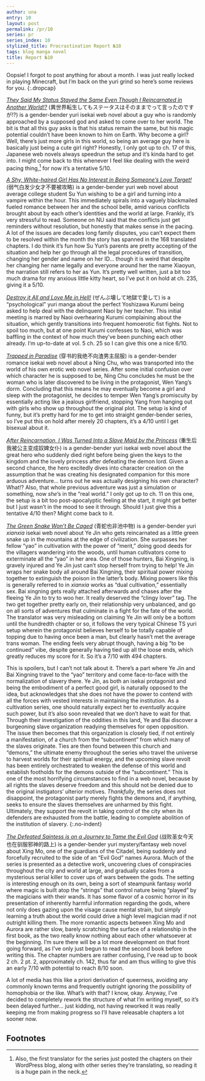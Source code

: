 ```yaml
---
author: una
entry: 10
layout: post
permalink: /pr/10
series: pr
series_index: 10
stylized_title: Procrastination Report №10
tags: blog manga novel
title: Report №10
---
```


Oopsie! I forgot to post anything for about a month. I was just really locked in
playing Minecraft, but I’m back on the yuri grind so here’s some reviews for
you.
{:.dropcap}

[_They Said My Status Stayed the Same Even Though I Reincarnated in Another World!?_](https://www.novelupdates.com/series/they-said-my-status-stayed-the-same-even-though-i-reincarnated-in-another-world/)
(異世界転生してもステータスはそのままでって言ったのですが!?) is a gender-bender
yuri isekai web novel about a guy who is randomly approached by a supposed god
and asked to come over to her world. The bit is that all this guy asks is that
his status remain the same, but his magic potential couldn’t have been known to
him on Earth. Why become a girl? Well, there’s just more girls in this world, so
being an average guy here is basically just being a cute girl right? Honestly, I
only got up to ch. 17 of this, Japanese web novels always speedrun the setup and
it’s kinda hard to get into. I might come back to this whenever I feel like
dealing with the weird pacing thing,[^fn1] for now it’s a tentative 5/10.

[_A Shy, White-haired Girl Has No Interest in Being Someone’s Love Target!_](https://www.novelupdates.com/series/a-shy-white-haired-girl-has-no-interest-in-being-someones-love-target/)
(弱气白发少女才不要被攻略) is a gender-bender yuri web novel about average
college student Su Yun wishing to be a girl and turning into a vampire within
the hour. This immediately spirals into a vaguely blackmailed fueled romance
between her and the school belle, amid various conflicts brought about by each
other’s identities and the world at large. Frankly, it’s very stressful to read.
Someone on NU said that the conflicts just get reminders without resolution, but
honestly that makes sense in the pacing. A lot of the issues are decades long
family disputes, you can’t expect them to be resolved within the month the story
has spanned in the 168 translated chapters. I do think it’s fun how Su Yun’s
parents are pretty accepting of the situation and help her go through all the
legal procedures of transition, changing her gender and name on her ID… though
it is weird that despite her changing her name legally and everyone around her
the name Xiaoyun, the narration still refers to her as Yun. It’s pretty well
written, just a bit too much drama for my anxious little kitty heart, so I’ve
put it on hold at ch. 235, giving it a 5/10.

[_Destroy it All and Love Me in Hell!_](https://www.mangaupdates.com/series/k7k4tye/zenbu-kowashite-jigoku-de-aishite)
(ぜんぶ壊して地獄で愛して) is a “psychological” yuri manga about the perfect
Yoshizawa Kurumi being asked to help deal with the delinquent Naoi by her
teacher. This initial meeting is marred by Naoi overhearing Kurumi complaining
about the situation, which gently transitions into frequent homoerotic fist
fights. Not to spoil too much, but at one point Kurumi confesses to Naoi, which
was baffling in the context of how much they’ve been punching each other
already. I’m up-to-date at vol. 5 ch. 25 so I can give this one a nice 6/10.

[_Trapped in Paradise_](https://www.novelupdates.com/series/trapped-in-paradise/)
(穿书的我绝不向渣男主屈服) is a gender-bender romance isekai web novel about a
Ning Chu, who was transported into the world of his own erotic web novel series.
After some initial confusion over which character he is supposed to be, Ning Chu
concludes he must be the woman who is later discovered to be living in the
protagonist, Wen Yang’s dorm. Concluding that this means he may eventually
become a girl and sleep with the protagonist, he decides to temper Wen Yang’s
promiscuity by essentially acting like a jealous girlfriend, stopping Yang from
hanging out with girls who show up throughout the original plot. The setup is
kind of funny, but it’s pretty hard for me to get into straight gender-bender
series, so I’ve put this on hold after merely 20 chapters, it’s a 4/10 until I
get bisexual about it.

[_After Reincarnation, I Was Turned Into a Slave Maid by the Princess_](https://www.novelupdates.com/series/after-reincarnation-i-was-turned-into-a-save-maid-by-the-princess/)
(重生后我被公主变成奴婢女仆) is a gender-bender yuri isekai web novel about the
great hero who suddenly died right before being given the keys to the kingdom
and the lovely princess after defeating the demon lord. Given a second chance,
the hero excitedly dives into character creation on the assumption that he was
creating his designated companion for this more arduous adventure… turns out he
was actually designing his own character? What!? Also, that whole previous
adventure was just a simulation or something, now _she_’s in the “real world.” I
only got up to ch. 11 on this one, the setup is a bit too post-apocalyptic
feeling at the start, it might get better but I just wasn’t in the mood to see
it through. Should I just give this a tentative 4/10 then? Might come back to
it.

[_The Green Snake Won’t Be Caged_](https://www.novelupdates.com/series/the-green-snake-wont-be-caged/)
(青蛇也非池中物) is a gender-bender yuri _xianxia_ isekai web novel about Ye Jin
who gets reincarnated as a little green snake up in the mountains at the edge of
civilization. She surpasses her fellow “yao” in cultivation with the power of
“merit,” doing good deeds for the villagers wandering into the woods, until
human cultivators come to exterminate all the “yao” in her area. One of those
hunters, Bai Xingning, is gravely injured and Ye Jin just can’t stop herself
from trying to help! Ye Jin wraps her snake body all around Bai Xingning, their
spiritual power mixing together to extinguish the poison in the latter’s body.
Mixing powers like this is generally referred to in _xianxia_ works as “dual
cultivation,” essentially sex. Bai xingning gets really attached afterwards and
chases after the fleeing Ye Jin to try to woo her. It really deserved the
“clingy lover” tag. The two get together pretty early on, their relationship
very unbalanced, and go on all sorts of adventures that culminate in a fight for
the fate of the world. The translator was very misleading on claiming Ye Jin
will only be a bottom until the hundredth chapter or so, it follows the very
typical Chinese TS yuri setup wherein the protagonist believes herself to be
totally capable of topping due to having once been a man, but clearly hasn’t met
the average trans woman. The ending feels very abrupt though, having a big “to
be continued” vibe, despite generally having tied up all the loose ends, which
greatly reduces my score for it. So it’s a 7/10 with 494 chapters.

This is spoilers, but I can’t not talk about it. There’s a part where Ye Jin and
Bai Xingning travel to the “yao” territory and come face-to-face with the
normalization of slavery there. Ye Jin, as both an isekai protagonist and being
the embodiment of a perfect good girl, is naturally opposed to the idea, but
acknowledges that she does not have the power to contend with all the forces
with vested interests in maintaining the institution. As a cultivation series,
one should naturally expect her to _eventually_ acquire such power, but it’s
also soon revealed that we don’t have to wait for that. Through their
investigation of the oddities in this land, Ye and Bai discover a burgeoning
slave organization readying themselves for open opposition. The issue then
becomes that this organization is closely tied, if not entirely a manifestation,
of a church from the “subcontinent” from which many of the slaves originate.
Ties are then found between this church and “demons,” the ultimate enemy
throughout the series who travel the universe to harvest worlds for their
spiritual energy, and the upcoming slave revolt has been entirely orchestrated
to weaken the defense of this world and establish footholds for the demons
outside of the “subcontinent.” This is one of the most horrifying circumstances
to find in a web novel, because by all rights the slaves deserve freedom and
this should not be denied due to the original instigators’ ulterior motives.
_Thankfully_, the series does not disappoint, the protagonist party merely
fights the demons and, if anything, seeks to ensure the slaves themselves are
unharmed by this fight. Ultimately, they support the revolt in taking control of
the city when its defenders are exhausted from the battle, leading to complete
abolition of the institution of slavery.
{:.no-indent}

[_The Defeated Saintess is on a Journey to Tame the Evil God_](https://www.novelupdates.com/series/the-defeated-saintess-is-on-a-journey-to-tame-the-evil-god/)
(战败圣女今天也在驯服邪神的路上) is a gender-bender yuri mystery/fantasy web
novel about Xing Mo, one of the guardians of the Citadel, being suddenly and
forcefully recruited to the side of an “Evil God” names Aurora. Much of the
series is presented as a detective work, uncovering clues of conspiracies
throughout the city and world at large, and gradually scales from a mysterious
serial killer to cover ups of wars between the gods. The setting is interesting
enough on its own, being a sort of steampunk fantasy world where magic is built
atop the “strings” that control nature being “played” by the magicians with
their wands. It has some flavor of a cosmic horror in its presentation of
inherently harmful information regarding the gods, where not only does gazing
upon the visage cause mental strain, but simply learning a truth about the world
could drive a high level magician mad if not outright killing them. The more
romantic aspects between Xing Mo and Aurora are rather slow, barely scratching
the surface of a relationship in the first book, as the two really know nothing
about each other whatsoever at the beginning. I’m sure there will be a lot more
development on that front going forward, as I’ve only just begun to read the
second book before writing this. The chapter numbers are rather confusing, I’ve
read up to book 2 ch. 2 pt. 2, approximately ch. 142, thus far and am thus
willing to give this an early 7/10 with potential to reach 8/10 soon.

A lot of media has this like a priori derivation of queerness, avoiding any
commonly known terms and frequently outright ignoring the possibility of
homophobia or the like. What’s with that? I know, okay. Anyway, I’ve decided to
completely rework the structure of what I’m writing myself, so it’s been delayed
further… just kidding, not having reworked it was really keeping me from making
progress so I’ll have releasable chapters a lot sooner now.

## Footnotes

[^fn1]:
    Also, the first translator for the series just posted the chapters on their
    WordPress blog, along with other series they’re translating, so reading it
    is a huge pain in the neck.
